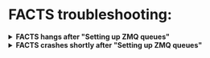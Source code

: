 # FACTS troubleshooting:

<details>

<summary><b>FACTS hangs after "Setting up ZMQ queues"</b></summary>

Problem: 

When running FACTS outside of a container, the output messages stop after "Setting up ZMQ queues" and FACTS seems to hang.

Potential Solution: 

FACTS (specifically `radical`, the engine underlying FACTS) sets up its own virtual environment as a part of the run process. Some systems have specific versions of applications that cause the installation to fail. It is a known issue in `radical` that this failure will cause FACTS to hang. To check if this virtual environment has failed to install, find the default location of the engine at 

```
~/radical.pilot.sandbox/ve.local.localhost.<RADICAL.ENTK VERSION>
```

Make sure to record the exact path to the virtual environment, as we will recreate the environment in the same location shortly. In this folder, there should be a file:

```
~/radical.pilot.sandbox/ve.local.localhost.<RADICAL.ENTK VERSION>/bin/activate
```

If this file does not exist, you may have to manually create the virtual environment. First delete the old environment then make the new one with the following commands:

```bash
rm -r ~/radical.pilot.sandbox/ve.local.localhost.<RADICAL.ENTK VERSION>
python3 -m venv ~/radical.pilot.sandbox/ve.local.localhost.<RADICAL.ENTK VERSION>
```

Now the file that was missing before should exist. To verify, make sure `activate` is in the bin subdirectory of the virtual environment.

```bash
ls ~/radical.pilot.sandbox/ve.local.localhost.<RADICAL.ENTK VERSION>/bin/
```

We now need to install some packages into this new environment so it runs correctly. Make sure that you deactivate the conda environment or python environment before activating the new environment:

```bash
conda deactivate OR deactivate
. ~/radical.pilot.sandbox/ve.local.localhost.<RADICAL.ENTK VERSION>/bin/activate
```

Then install the packages:

```bash
pip install radical.entk==1.42.0 radical.pilot==1.47.0 radical.utils==1.47.0 radical.saga==1.47.0 radical.gtod==1.47.0
```

With the packages installed, deactivate this environment and activate your run environment again:

```
deactivate
conda activate dscim-facts-epa
```

or if you are running in the docker container:

```bash
deactivate
. /factsVe/bin/activate
```

Now you are ready to run the `run_facts.sh` script again.

</details>

<details>

<summary><b>FACTS crashes shortly after "Setting up ZMQ queues"</b></summary>

Problem: 

When running FACTS in a container, the run fails shortly after the output message "Setting up ZMQ queues". Initial exceptions in the stack trace vary but usually the stack trace ends with something like:
```
The above exception was the direct cause of the following exception:

Traceback (most recent call last):
  File "runFACTS.py", line 193, in <module>
    run_experiment(args.edir, args.debug, args.alt_id, resourcedir=args.resourcedir, makeshellscript = args.shellscript, globalopts = args.global_options)
  File "runFACTS.py", line 86, in run_experiment
    amgr.run()
  File "/usr/local/lib/python3.8/dist-packages/radical/entk/appman/appmanager.py", line 485, in run
    raise EnTKError(ex) from ex
radical.entk.exceptions.EnTKError
```

Potential Solution: 

FACTS (specifically `radical`, the engine underlying FACTS) sets up its own virtual environment as a part of the run process. If FACTS crashes, it may be because this environment has failed to install some packages. Sometimes recreating this environment manually is necessary. In the place you are running FACTS in, locate the environment, usually located:

```
~/radical.pilot.sandbox/ve.local.localhost.<RADICAL.ENTK VERSION>
```

Make sure to record the exact path to the virtual environment, as we will recreate the environment in the same location shortly. Delete the old environment then make the new one with the following commands:

```bash
rm -r ~/radical.pilot.sandbox/ve.local.localhost.<RADICAL.ENTK VERSION>
python3 -m venv ~/radical.pilot.sandbox/ve.local.localhost.<RADICAL.ENTK VERSION>
```

To verify that the environment has built properly, make sure `activate` is in the bin subdirectory of the virtual environment.

```bash
ls ~/radical.pilot.sandbox/ve.local.localhost.<RADICAL.ENTK VERSION>/bin/
```

We now need to install some packages into this new environment so it runs correctly. Make sure that your run environment before activating the new environment:

```bash
conda deactivate OR deactivate
. ~/radical.pilot.sandbox/ve.local.localhost.<RADICAL.ENTK VERSION>/bin/activate
```

Then install the packages:

```bash
pip install setuptools==69.0.2 radical.entk==1.42.0 radical.pilot==1.47.0 radical.utils==1.47.0 radical.saga==1.47.0 radical.gtod==1.47.0
```

With the packages installed, deactivate this environment and activate your run environment again:

```
deactivate
conda activate dscim-facts-epa
```

or if you are running in the docker container:

```bash
deactivate
. /factsVe/bin/activate
```

Now you are ready to run the `run_facts.sh` script again.

</details>

